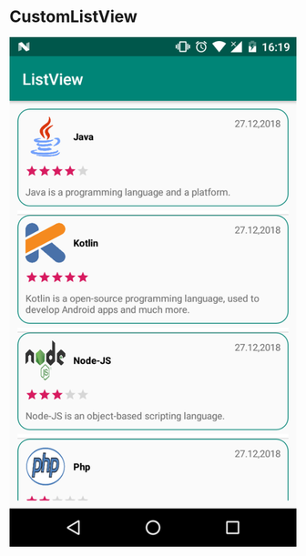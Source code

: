 # CustomListView

![alt text](https://github.com/enes08/CustomListView/blob/master/device-2018-12-27-171946.png?raw=true)
